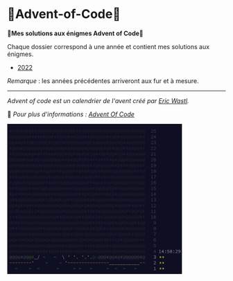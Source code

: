 # 🎅Advent-of-Code🎅
**🎄Mes solutions aux énigmes Advent of Code🎄**

Chaque dossier correspond à une année et contient mes solutions aux énigmes.

- [2022](https://github.com/TikSL/Advent-of-Code/tree/main/2022)

*Remarque* : les années précédentes arriveront aux fur et à mesure.

---

*Advent of code est un calendrier de l'avent créé par [Eric Wastl](https://twitter.com/ericwastl).*

🔎 *Pour plus d'informations : [Advent Of Code](https://adventofcode.com/)*


<a href="https://adventofcode.com/2022"><img src="screen 03.png" width="80%" /></a>
